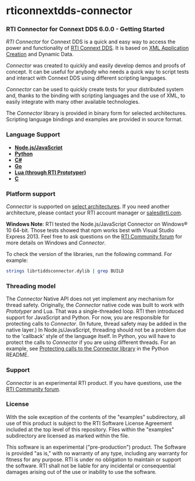 rticonnextdds-connector
=======

### RTI Connector for Connext DDS 6.0.0 - Getting Started
*RTI Connector* for Connext DDS is a quick and easy way to access the power and
functionality of [RTI Connext DDS](http://www.rti.com/products/index.html).
It is based on [XML Application Creation](https://community.rti.com/static/documentation/connext-dds/6.0.0/doc/manuals/connext_dds/xml_application_creation/RTI_ConnextDDS_CoreLibraries_XML_AppCreation_GettingStarted.pdf) and Dynamic Data.

*Connector* was created to quickly and easily develop demos
and proofs of concept. It can be useful for anybody who needs
a quick way to script tests and interact with Connext DDS using different scripting languages.

*Connector* can be used to quickly create tests for your distributed system and, thanks
to the binding with scripting languages and the use of XML, to easily integrate
with many other available technologies.

The *Connector* library is provided in binary form for selected architectures. Scripting language bindings and examples are provided in source format.

### Language Support

 * **[Node.js/JavaScript](https://github.com/rticommunity/rticonnextdds-connector-js)**
 * **[Python](https://github.com/rticommunity/rticonnextdds-connector-py)**
 * **[C#](https://github.com/rticommunity/rticonnextdds-connector-cs)**
 * **[Go](https://github.com/rticommunity/rticonnextdds-connector-go)**
 * **[Lua (through RTI Prototyper)](https://community.rti.com/downloads/experimental/rti-prototyper-with-lua)**
 * **[C](https://github.com/rticommunity/rticonnextdds-connector/tree/master/examples/lua_c_integration)**

### Platform support
*Connector* is supported on [select architectures](https://github.com/rticommunity/rticonnextdds-connector/tree/master/lib). If you need another architecture, please contact your RTI account manager or sales@rti.com.

**Windows Note**: RTI tested the Node.js/JavaScript Connector on Windows® 10 64-bit. Those tests showed that npm works best with Visual Studio Express 2013.
Feel free to ask questions on the [RTI Community forum](https://community.rti.com/forums/technical-questions) for more details on Windows and *Connector*.

To check the version of the libraries, run the following command. For example:

``` bash
strings librtiddsconnector.dylib | grep BUILD
```

### Threading model
The *Connector* Native API does not yet implement any mechanism for thread safety. Originally, the *Connector* native code was built to work with *Prototyper* and Lua. That was a single-threaded loop. RTI then introduced support for JavaScript and Python. For now, you are responsible for protecting calls to *Connector*. (In future, thread safety may be added in the native layer.)
In Node.js/JavaScript, threading should not be a problem due to the 'callback' style of the language itself.
In Python, you will have to protect the calls to *Connector* if you are using different threads. For an example, see [Protecting calls to the Connector library](https://github.com/rticommunity/rticonnextdds-connector/tree/master/examples/python#protecting-calls-to-the-connector-library) in the Python README.



### Support
*Connector* is an experimental RTI product. If you have questions, use the [RTI Community forum](https://community.rti.com/forums/technical-questions).

### License
With the sole exception of the contents of the "examples" subdirectory, all use of this product is subject to the RTI Software License Agreement included at the top level of this repository. Files within the "examples" subdirectory are licensed as marked within the file.

This software is an experimental ("pre-production") product. The Software is provided "as is," with no warranty of any type, including any warranty for fitness for any purpose. RTI is under no obligation to maintain or support the software. RTI shall not be liable for any incidental or consequential damages arising out of the use or inability to use the software.
